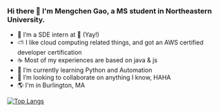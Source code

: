### Hi there 👋 I'm Mengchen Gao, a MS student in Northeastern University.

<!--
**gaomc66/gaomc66** is a ✨ _special_ ✨ repository because its `README.md` (this file) appears on your GitHub profile.

Here are some ideas to get you started:
-->

- 🔭 I’m a SDE intern at :apple: (Yay!)
- :partly_sunny: I like cloud computing related things, and got an AWS certified developer certification
- :coffee: Most of my experiences are based on java & js
- 🌱 I’m currently learning Python and Automation 
- 👯 I’m looking to collaborate on anything I know, HAHA
- :earth_americas: I'm in Burlington, MA


[![Top Langs](https://github-readme-stats.vercel.app/api/top-langs/?username=gaomc66&layout=compact)](https://github.com/gaomc66)
